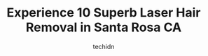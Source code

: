 ---
layout: ampstory
image: https://i0.wp.com/www.depkes.org/wp-content/uploads/2023/06/laser-hair-removal-0-in-santa-rosa-ca-1685843348.png?resize=640,853
author: techidn
featured: false
description: Discover the impressive array of Laser Hair Removal options in Santa Rosa CA, where you can find 10 of the largest Laser Hair Removal establishments in the area. From renowned classics to hi
title: Experience 10 Superb Laser Hair Removal in Santa Rosa CA
cover:
   title: Experience 10 Superb Laser Hair Removal in Santa Rosa CA
   subtitle: Rickpate
   background: https://www.depkes.org/wp-content/uploads/2023/06/laser-hair-removal-0-in-santa-rosa-ca-1685843348.png

pages: 
 - layout: thirds
   top: <h1>#1 California Skin Institute</h1>
   bottom: "<p>Had an absolutely awesome experience here. They were really easy to schedule with and were flexible and understanding when I had to reschedule my first appointment. They </p>"
   background: https://www.depkes.org/wp-content/uploads/2023/06/laser-hair-removal-1-in-santa-rosa-ca-1685843349.jpeg
   backgroundblur: true
 - layout: thirds
   top: <h1>#2 European Wax Center</h1>
   bottom: "<p>Love this place! They always have available appointments and some even same or next day! I see Maryann every time I go and she is absolutely amazing. She makes me feel ve</p>"
   background: https://www.depkes.org/wp-content/uploads/2023/06/laser-hair-removal-2-in-santa-rosa-ca-1685843350.jpeg
   cta:
      link: https://www.depkes.org/blog/experience-10-superb-laser-hair-removal-in-santa-rosa-ca/
      text: Experience 10 Superb Laser Hair Removal in Santa Rosa CA
 - layout: thirds
   top: <h1>#3 Plastic Surgery Associates of Santa Rosa</h1>
   bottom: "<p>4625 Quigg Dr #2, Santa Rosa, CA 95409, United States</p>"
   background: https://www.depkes.org/wp-content/uploads/2023/06/laser-hair-removal-3-in-santa-rosa-ca-1685843350.jpeg
   cta:
      link: https://www.depkes.org/blog/experience-10-superb-laser-hair-removal-in-santa-rosa-ca/
      text: Experience 10 Superb Laser Hair Removal in Santa Rosa CA
 - layout: thirds
   top: <h1>#4 Exclusive Spa</h1>
   bottom: "<p>1214 College Ave, Santa Rosa, CA 95404, United States</p>"
   background: https://images.unsplash.com/photo-1613843873231-1447db182f97?ixlib=rb-4.0.3&ixid=MnwxMjA3fDB8MHxwaG90by1wYWdlfHx8fGVufDB8fHx8&auto=format&fit=crop&w=640&h=853&q=80
   cta:
      link: https://www.depkes.org/blog/experience-10-superb-laser-hair-removal-in-santa-rosa-ca/
      text: Experience 10 Superb Laser Hair Removal in Santa Rosa CA
 - layout: thirds
   top: <h1>#5 Allegro MedSpa of Santa Rosa</h1>
   bottom: "<p>4625 Quigg Dr #1, Santa Rosa, CA 95409, United States</p>"
   background: https://images.unsplash.com/photo-1549241520-425e3dfc01cb?ixlib=rb-4.0.3&ixid=MnwxMjA3fDB8MHxwaG90by1wYWdlfHx8fGVufDB8fHx8&auto=format&fit=crop&w=640&h=853&q=80
   cta:
      link: https://www.depkes.org/blog/experience-10-superb-laser-hair-removal-in-santa-rosa-ca/
      text: Experience 10 Superb Laser Hair Removal in Santa Rosa CA
 - layout: thirds
   top: <h1>#6 Artemedica</h1>
   bottom: "<p>1002 Mendocino Ave, Santa Rosa, CA 95401, United States</p>"
   background: https://images.unsplash.com/photo-1509114397022-ed747cca3f65?ixlib=rb-4.0.3&ixid=MnwxMjA3fDB8MHxwaG90by1wYWdlfHx8fGVufDB8fHx8&auto=format&fit=crop&w=640&h=853&q=80
   cta:
      link: https://www.depkes.org/blog/experience-10-superb-laser-hair-removal-in-santa-rosa-ca/
      text: Experience 10 Superb Laser Hair Removal in Santa Rosa CA
 - layout: thirds
   top: <h1>#7 Morpheus Medical Aesthetics</h1>
   bottom: "<p>2800 Cleveland Ave Suite A, Santa Rosa, CA 95403, United States</p>"
   background: https://images.unsplash.com/photo-1557672172-298e090bd0f1?ixlib=rb-4.0.3&ixid=MnwxMjA3fDB8MHxwaG90by1wYWdlfHx8fGVufDB8fHx8&auto=format&fit=crop&w=640&h=853&q=80
   cta:
      link: https://www.depkes.org/blog/experience-10-superb-laser-hair-removal-in-santa-rosa-ca/
      text: Experience 10 Superb Laser Hair Removal in Santa Rosa CA
 - layout: thirds
   middle: Continue reading...
   background: https://images.unsplash.com/photo-1541356665065-22676f35dd40?ixlib=rb-4.0.3&ixid=MnwxMjA3fDB8MHxwaG90by1wYWdlfHx8fGVufDB8fHx8&auto=format&fit=crop&w=640&h=853&q=80
   cta:
      link: https://www.depkes.org/blog/experience-10-superb-laser-hair-removal-in-santa-rosa-ca/
      text: Experience 10 Superb Laser Hair Removal in Santa Rosa CA
      
---